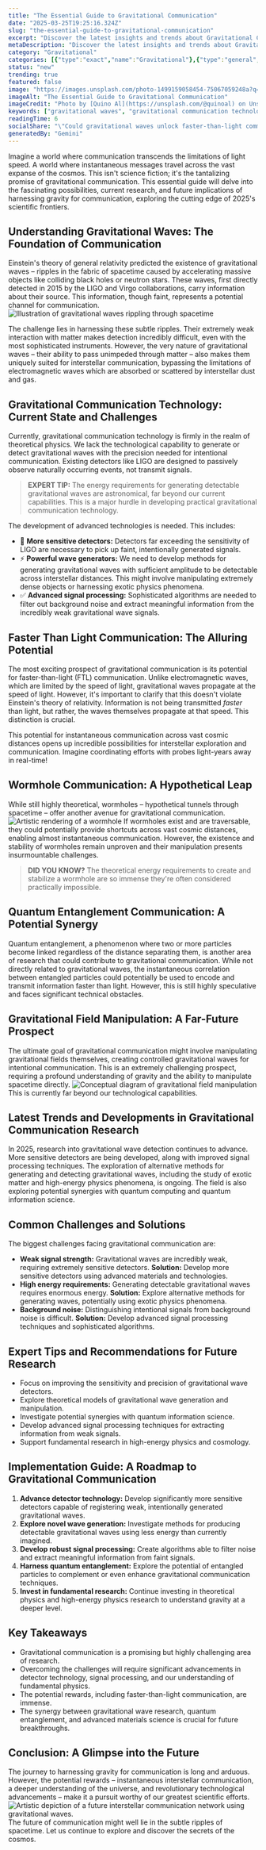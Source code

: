 ```yaml
---
title: "The Essential Guide to Gravitational Communication"
date: "2025-03-25T19:25:16.324Z"
slug: "the-essential-guide-to-gravitational-communication"
excerpt: "Discover the latest insights and trends about Gravitational Communication. This comprehensive guide covers everything you need to know about Gravitational Communication in 2025."
metaDescription: "Discover the latest insights and trends about Gravitational Communication. This comprehensive guide covers everything you need to know about Gravitational ..."
category: "Gravitational"
categories: [{"type":"exact","name":"Gravitational"},{"type":"general","name":"Physics"},{"type":"medium","name":"Astrophysics"},{"type":"specific","name":"Space Exploration"},{"type":"niche","name":"Wormhole Dynamics"}]
status: "new"
trending: true
featured: false
image: "https://images.unsplash.com/photo-1499159058454-75067059248a?q=85&w=1200&fit=max&fm=webp&auto=compress"
imageAlt: "The Essential Guide to Gravitational Communication"
imageCredit: "Photo by [Quino Al](https://unsplash.com/@quinoal) on Unsplash"
keywords: ["gravitational waves", "gravitational communication technology", "faster than light communication", "wormhole communication", "Einstein's theory of gravity communication", "gravitational wave detection", "quantum entanglement communication", "gravitational field manipulation", "gravitational communication research", "is gravitational communication possible"]
readingTime: 6
socialShare: "\"Could gravitational waves unlock faster-than-light communication?  The potential is mind-boggling, but the challenges are immense.  The future of interstellar communication may hinge on mastering gravity itself.\""
generatedBy: "Gemini"
---
```




Imagine a world where communication transcends the limitations of light speed.  A world where instantaneous messages travel across the vast expanse of the cosmos.  This isn't science fiction; it's the tantalizing promise of gravitational communication. This essential guide will delve into the fascinating possibilities, current research, and future implications of harnessing gravity for communication, exploring the cutting edge of 2025's scientific frontiers.

## Understanding Gravitational Waves: The Foundation of Communication

Einstein's theory of general relativity predicted the existence of gravitational waves – ripples in the fabric of spacetime caused by accelerating massive objects like colliding black holes or neutron stars.  These waves, first directly detected in 2015 by the LIGO and Virgo collaborations, carry information about their source.  This information, though faint, represents a potential channel for communication. ![Illustration of gravitational waves rippling through spacetime](https://images.unsplash.com/uploads/1413222992504f1b734a6/1928e537?q=85&w=1200&fit=max&fm=webp&auto=compress)

The challenge lies in harnessing these subtle ripples.  Their extremely weak interaction with matter makes detection incredibly difficult, even with the most sophisticated instruments.  However, the very nature of gravitational waves – their ability to pass unimpeded through matter – also makes them uniquely suited for interstellar communication, bypassing the limitations of electromagnetic waves which are absorbed or scattered by interstellar dust and gas.

## Gravitational Communication Technology: Current State and Challenges

Currently, gravitational communication technology is firmly in the realm of theoretical physics.  We lack the technological capability to generate or detect gravitational waves with the precision needed for intentional communication.  Existing detectors like LIGO are designed to passively observe naturally occurring events, not transmit signals.

> **EXPERT TIP:**  The energy requirements for generating detectable gravitational waves are astronomical, far beyond our current capabilities.  This is a major hurdle in developing practical gravitational communication technology.

The development of advanced technologies is needed.  This includes:

* 🔑 **More sensitive detectors:**  Detectors far exceeding the sensitivity of LIGO are necessary to pick up faint, intentionally generated signals.
* ⚡ **Powerful wave generators:**  We need to develop methods for generating gravitational waves with sufficient amplitude to be detectable across interstellar distances.  This might involve manipulating extremely dense objects or harnessing exotic physics phenomena.
* ✅ **Advanced signal processing:**  Sophisticated algorithms are needed to filter out background noise and extract meaningful information from the incredibly weak gravitational wave signals.

## Faster Than Light Communication: The Alluring Potential

The most exciting prospect of gravitational communication is its potential for faster-than-light (FTL) communication.  Unlike electromagnetic waves, which are limited by the speed of light, gravitational waves propagate at the speed of light.  However, it's important to clarify that this doesn't violate Einstein's theory of relativity.  Information is not being transmitted *faster* than light, but rather, the waves themselves propagate at that speed.  This distinction is crucial.

This potential for instantaneous communication across vast cosmic distances opens up incredible possibilities for interstellar exploration and communication. Imagine coordinating efforts with probes light-years away in real-time!

## Wormhole Communication: A Hypothetical Leap

While still highly theoretical, wormholes – hypothetical tunnels through spacetime – offer another avenue for gravitational communication.  ![Artistic rendering of a wormhole](https://images.unsplash.com/photo-1543269865-cbf427effbad?q=85&w=1200&fit=max&fm=webp&auto=compress)  If wormholes exist and are traversable, they could potentially provide shortcuts across vast cosmic distances, enabling almost instantaneous communication.  However, the existence and stability of wormholes remain unproven and their manipulation presents insurmountable challenges.

> **DID YOU KNOW?**  The theoretical energy requirements to create and stabilize a wormhole are so immense they're often considered practically impossible.

## Quantum Entanglement Communication: A Potential Synergy

Quantum entanglement, a phenomenon where two or more particles become linked regardless of the distance separating them, is another area of research that could contribute to gravitational communication.  While not directly related to gravitational waves, the instantaneous correlation between entangled particles could potentially be used to encode and transmit information faster than light.  However, this is still highly speculative and faces significant technical obstacles.

## Gravitational Field Manipulation: A Far-Future Prospect

The ultimate goal of gravitational communication might involve manipulating gravitational fields themselves, creating controlled gravitational waves for intentional communication.  This is an extremely challenging prospect, requiring a profound understanding of gravity and the ability to manipulate spacetime directly. ![Conceptual diagram of gravitational field manipulation](https://images.unsplash.com/photo-1499159058454-75067059248a?q=85&w=1200&fit=max&fm=webp&auto=compress) This is currently far beyond our technological capabilities.

## Latest Trends and Developments in Gravitational Communication Research

In 2025, research into gravitational wave detection continues to advance.  More sensitive detectors are being developed, along with improved signal processing techniques.  The exploration of alternative methods for generating and detecting gravitational waves, including the study of exotic matter and high-energy physics phenomena, is ongoing.  The field is also exploring potential synergies with quantum computing and quantum information science.

## Common Challenges and Solutions

The biggest challenges facing gravitational communication are:

* **Weak signal strength:**  Gravitational waves are incredibly weak, requiring extremely sensitive detectors.  **Solution:**  Develop more sensitive detectors using advanced materials and technologies.
* **High energy requirements:**  Generating detectable gravitational waves requires enormous energy.  **Solution:**  Explore alternative methods for generating waves, potentially using exotic physics phenomena.
* **Background noise:**  Distinguishing intentional signals from background noise is difficult.  **Solution:**  Develop advanced signal processing techniques and sophisticated algorithms.

## Expert Tips and Recommendations for Future Research

* Focus on improving the sensitivity and precision of gravitational wave detectors.
* Explore theoretical models of gravitational wave generation and manipulation.
* Investigate potential synergies with quantum information science.
* Develop advanced signal processing techniques for extracting information from weak signals.
* Support fundamental research in high-energy physics and cosmology.

## Implementation Guide:  A Roadmap to Gravitational Communication

1. **Advance detector technology:**  Develop significantly more sensitive detectors capable of registering weak, intentionally generated gravitational waves.
2. **Explore novel wave generation:**  Investigate methods for producing detectable gravitational waves using less energy than currently imagined.
3. **Develop robust signal processing:** Create algorithms able to filter noise and extract meaningful information from faint signals.
4. **Harness quantum entanglement:** Explore the potential of entangled particles to complement or even enhance gravitational communication techniques.
5. **Invest in fundamental research:** Continue investing in theoretical physics and high-energy physics research to understand gravity at a deeper level.

## Key Takeaways

* Gravitational communication is a promising but highly challenging area of research.
* Overcoming the challenges will require significant advancements in detector technology, signal processing, and our understanding of fundamental physics.
* The potential rewards, including faster-than-light communication, are immense.
* The synergy between gravitational wave research, quantum entanglement, and advanced materials science is crucial for future breakthroughs.

## Conclusion: A Glimpse into the Future

The journey to harnessing gravity for communication is long and arduous.  However, the potential rewards – instantaneous interstellar communication, a deeper understanding of the universe, and revolutionary technological advancements – make it a pursuit worthy of our greatest scientific efforts.  ![Artistic depiction of a future interstellar communication network using gravitational waves.](https://images.unsplash.com/photo-1453738773917-9c3eff1db985?q=85&w=1200&fit=max&fm=webp&auto=compress)  The future of communication might well lie in the subtle ripples of spacetime.  Let us continue to explore and discover the secrets of the cosmos.

